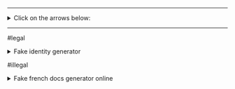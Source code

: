 ----

<details> <summary>Click on the arrows below:</summary> <a href=""><p>:luc_arrow_big_down: </p></a> </details>

---
#legal
<details> <summary>Fake identity generator</summary> <a href="https://www.fakenamegenerator.com/"><p>https://www.fakenamegenerator.com/</p></a> </details>

#illegal

<details> <summary>Fake french docs generator online</summary><p>aHR0cHM6Ly9zZWxraXNjYW4uY2M=</p></details>